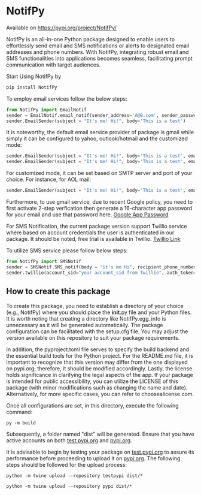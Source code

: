 # NotifPy 
Available on https://pypi.org/project/NotifPy/

NotifPy is an all-in-one Python package designed to enable users to effortlessly send email and SMS notifications or alerts to designated email addresses and phone numbers. With NotifPy, integrating robust email and SMS functionalities into applications becomes seamless, facilitating prompt communication with target audiences.

Start Using NotifPy by 

```bash
pip install NotifPy
```

To employ email services follow the below steps:

```python
from NotifPy import EmailNotif
sender = EmailNotif.email_notif(sender_address='A@B.com', sender_password='your_email_password', recipient_email='B@C.com')
sender.EmailSender(subject = "It's me! Hi!", body='This is a test')
```

It is noteworthy, the default email service provider of package is gmail while simply it can be configured to yahoo, outlook/hotmail and the customized mode:
```python
sender.EmailSender(subject = "It's me! Hi!", body='This is a test', email_provider='yahoo')
sender.EmailSender(subject = "It's me! Hi!", body='This is a test', email_provider='outlook')
```

For customized mode, it can be set based on SMTP server and port of your choice. For instance, for AOL mail:
```python
sender.EmailSender(subject = "It's me! Hi!", body='This is a test', email_provider='', custom_server='smtp.aol.com', custom_port=587)
```

Furthermore, to use gmail service, due to recent Google policy, you need to first activate 2-step verfication then generate a 16-character app password for your email and use that password here. [Google App Password](https://support.google.com/accounts/answer/6010255?hl=en)

For SMS Notification, the current package version support Twillio service where based on account credentials the user is authenticated in our package. It should be noted, free trial is available
in Twillio. [Twillio Link](https://pages.twilio.com/twilio-brand-sales-namer-1?utm_source=bing&utm_medium=cpc&utm_term=twilio&utm_campaign=B_S_NAMER_Brand_Twilio&cq_src=bing_ads&cq_cmp=B_S_NAMER_Brand_Twilio&cq_con=Twilio%20-%20Phrase&cq_term=twilio&cq_med=&cq_net=o&cq_plt=bp&msclkid=ff15212c0a65142c696945e67a200330&utm_content=Twilio%20-%20Phrase)

To utilize SMS service please follow below steps:

```python
from NotifPy import SMSNotif
sender = SMSNotif.SMS_notif(body = "it's me Hi", recipient_phone_number= '+1...')
sender.twillio(account_sid="your account_sid from Twillio", auth_token="your auth_token from Twillio", twilio_phone_number="your number from Twillio")
```





## How to create this package

To create this package, you need to establish a directory of your choice (e.g., NotifPy) where you should place the __init__.py file and your Python files. It is worth noting that creating a directory like NotifPy.egg_info is unnecessary as it will be generated automatically. The package configuration can be facilitated with the setup.cfg file. You may adjust the version available on this repository to suit your package requirements.

In addition, the pyproject.toml file serves to specify the build backend and the essential build tools for the Python project. For the README.md file, it is important to recognize that this version may differ from the one displayed on pypi.org; therefore, it should be modified accordingly. Lastly, the license holds significance in clarifying the legal aspects of the app. If your package is intended for public accessibility, you can utilize the LICENSE of this package (with minor modifications such as changing the name and date). Alternatively, for more specific cases, you can refer to choosealicense.com.

Once all configurations are set, in this directory, execute the following command:

```
py -m build
```
Subsequently, a folder named "dist" will be generated. Ensure that you have active accounts on both [test.pypi.org](https://test.pypi.org/) and [pypi.org](https://pypi.org/).

It is advisable to begin by testing your package on [test.pypi.org](https://test.pypi.org/) to assure its performance before proceeding to upload it on [pypi.org](https://pypi.org/). The following steps should be followed for the upload process:

```
python -m twine upload --repository testpypi dist/*
```

```
python -m twine upload --repository pypi dist/*
```

